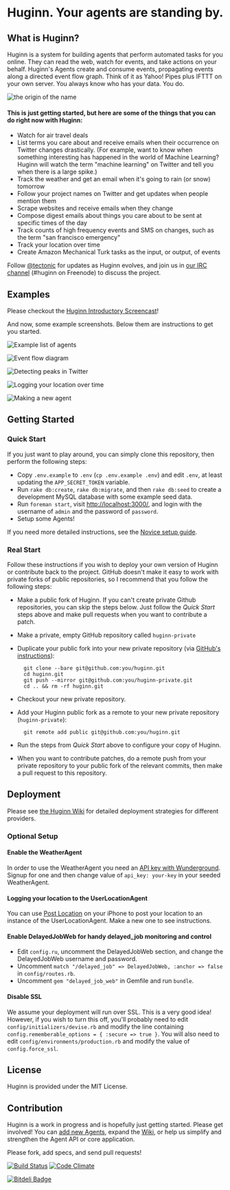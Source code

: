 # Huginn.  Your agents are standing by.

## What is Huginn?

Huginn is a system for building agents that perform automated tasks for you online.  They can read the web, watch for events, and take actions on your behalf.  Huginn's Agents create and consume events, propagating events along a directed event flow graph.  Think of it as Yahoo! Pipes plus IFTTT on your own server.  You always know who has your data.  You do.

![the origin of the name](doc/imgs/the-name.png)

#### This is just getting started, but here are some of the things that you can do right now with Huginn:

* Watch for air travel deals
* List terms you care about and receive emails when their occurrence on Twitter changes drastically.  (For example, want to know when something interesting has happened in the world of Machine Learning?  Huginn will watch the term "machine learning" on Twitter and tell you when there is a large spike.)
* Track the weather and get an email when it's going to rain (or snow) tomorrow
* Follow your project names on Twitter and get updates when people mention them
* Scrape websites and receive emails when they change
* Compose digest emails about things you care about to be sent at specific times of the day
* Track counts of high frequency events and SMS on changes, such as the term "san francisco emergency"
* Track your location over time
* Create Amazon Mechanical Turk tasks as the input, or output, of events

Follow [@tectonic](https://twitter.com/tectonic) for updates as Huginn evolves, and join us in [our IRC channel](https://kiwiirc.com/client/irc.freenode.net/?nick=huginn-user|?#huginn) (\#huginn on Freenode) to discuss the project.

## Examples

Please checkout the [Huginn Introductory Screencast](http://vimeo.com/61976251)!

And now, some example screenshots.  Below them are instructions to get you started.

![Example list of agents](doc/imgs/your-agents.png)

![Event flow diagram](doc/imgs/diagram.png)

![Detecting peaks in Twitter](doc/imgs/peaks.png)

![Logging your location over time](doc/imgs/my-locations.png)

![Making a new agent](doc/imgs/new-agent.png)

## Getting Started

### Quick Start

If you just want to play around, you can simply clone this repository, then perform the following steps:

* Copy `.env.example` to `.env` (`cp .env.example .env`) and edit `.env`, at least updating the `APP_SECRET_TOKEN` variable.
* Run `rake db:create`, `rake db:migrate`, and then `rake db:seed` to create a development MySQL database with some example seed data.
* Run `foreman start`, visit [http://localhost:3000/][localhost], and login with the username of `admin` and the password of `password`.
* Setup some Agents!

If you need more detailed instructions, see the [Novice setup guide][novice-setup-guide].

[localhost]: http://localhost:3000/
[novice-setup-guide]: https://github.com/cantino/huginn/wiki/Novice-setup-guide

### Real Start

Follow these instructions if you wish to deploy your own version of Huginn or contribute back to the project.  GitHub doesn't make it easy to work with private forks of public repositories, so I recommend that you follow the following steps:

* Make a public fork of Huginn. If you can't create private Github repositories, you can skip the steps below. Just follow the *Quick Start* steps above and make pull requests when you want to contribute a patch. 
* Make a private, empty GitHub repository called `huginn-private`
* Duplicate your public fork into your new private repository (via [GitHub's instructions](https://help.github.com/articles/duplicating-a-repository)):

        git clone --bare git@github.com:you/huginn.git
        cd huginn.git
        git push --mirror git@github.com:you/huginn-private.git
        cd .. && rm -rf huginn.git

* Checkout your new private repository.
* Add your Huginn public fork as a remote to your new private repository (`huginn-private`):

        git remote add public git@github.com:you/huginn.git

* Run the steps from *Quick Start* above to configure your copy of Huginn.
* When you want to contribute patches, do a remote push from your private repository to your public fork of the relevant commits, then make a pull request to this repository.

## Deployment

Please see [the Huginn Wiki](https://github.com/cantino/huginn/wiki#deploying-huginn) for detailed deployment strategies for different providers.

### Optional Setup

#### Enable the WeatherAgent

In order to use the WeatherAgent you need an [API key with Wunderground](http://www.wunderground.com/weather/api/). Signup for one and then change value of `api_key: your-key` in your seeded WeatherAgent.

#### Logging your location to the UserLocationAgent

You can use [Post Location](https://github.com/cantino/post_location) on your iPhone to post your location to an instance of the UserLocationAgent.  Make a new one to see instructions.

#### Enable DelayedJobWeb for handy delayed\_job monitoring and control

* Edit `config.ru`, uncomment the DelayedJobWeb section, and change the DelayedJobWeb username and password.
* Uncomment `match "/delayed_job" => DelayedJobWeb, :anchor => false` in `config/routes.rb`.
* Uncomment `gem "delayed_job_web"` in Gemfile and run `bundle`.

#### Disable SSL

We assume your deployment will run over SSL. This is a very good idea! However, if you wish to turn this off, you'll probably need to edit `config/initializers/devise.rb` and modify the line containing `config.rememberable_options = { :secure => true }`.  You will also need to edit `config/environments/production.rb` and modify the value of `config.force_ssl`.

## License

Huginn is provided under the MIT License.

## Contribution

Huginn is a work in progress and is hopefully just getting started.  Please get involved!  You can [add new Agents](https://github.com/cantino/huginn/wiki/Creating-a-new-agent), expand the [Wiki](https://github.com/cantino/huginn/wiki), or help us simplify and strengthen the Agent API or core application.

Please fork, add specs, and send pull requests!

[![Build Status](https://travis-ci.org/cantino/huginn.png)](https://travis-ci.org/cantino/huginn) [![Code Climate](https://codeclimate.com/github/cantino/huginn.png)](https://codeclimate.com/github/cantino/huginn)

[![Bitdeli Badge](https://d2weczhvl823v0.cloudfront.net/cantino/huginn/trend.png)](https://bitdeli.com/free "Bitdeli Badge")

